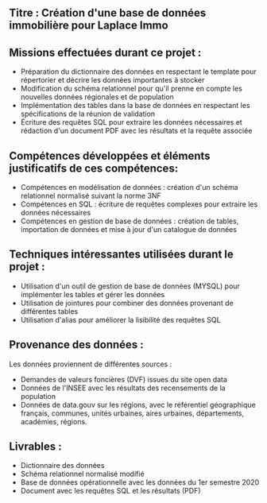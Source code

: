 ## Titre : Création d'une base de données immobilière pour Laplace Immo

## Missions effectuées durant ce projet :
- Préparation du dictionnaire des données en respectant le template pour répertorier et décrire les données importantes à stocker
- Modification du schéma relationnel pour qu'il prenne en compte les nouvelles données régionales et de population
- Implémentation des tables dans la base de données en respectant les spécifications de la réunion de validation
- Écriture des requêtes SQL pour extraire les données nécessaires et rédaction d'un document PDF avec les résultats et la requête associée

## Compétences développées et éléments justificatifs de ces compétences:
- Compétences en modélisation de données : création d'un schéma relationnel normalisé suivant la norme 3NF
- Compétences en SQL : écriture de requêtes complexes pour extraire les données nécessaires
- Compétences en gestion de base de données : création de tables, importation de données et mise à jour d'un catalogue de données

## Techniques intéressantes utilisées durant le projet :
- Utilisation d'un outil de gestion de base de données (MYSQL) pour implémenter les tables et gérer les données
- Utilisation de jointures pour combiner des données provenant de différentes tables
- Utilisation d'alias pour améliorer la lisibilité des requêtes SQL

## Provenance des données :
Les données proviennent de différentes sources :
- Demandes de valeurs foncières (DVF) issues du site open data
- Données de l'INSEE avec les résultats des recensements de la population
- Données de data.gouv sur les régions, avec le référentiel géographique français, communes, unités urbaines, aires urbaines, départements, académies, régions.

## Livrables :
- Dictionnaire des données
- Schéma relationnel normalisé modifié
- Base de données opérationnelle avec les données du 1er semestre 2020
- Document avec les requêtes SQL et les résultats (PDF)
